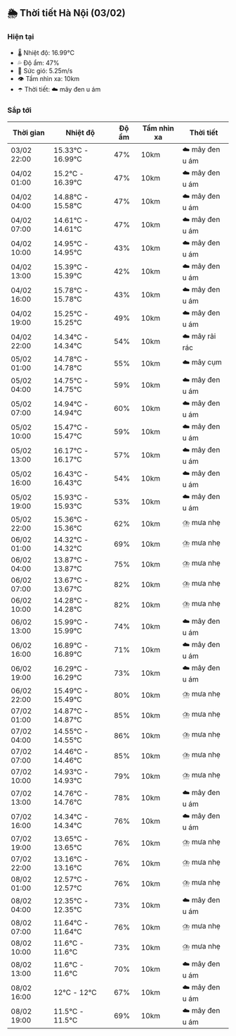 ## 🌦️ Thời tiết Hà Nội (03/02)

### Hiện tại

- 🌡️ Nhiệt độ: 16.99℃
- 💦 Độ ẩm: 47%
- 💨 Sức gió: 5.25m/s
- 👁️ Tầm nhìn xa: 10km
- ☂️ Thời tiết: ☁️ mây đen u ám

### Sắp tới

| Thời gian | Nhiệt độ | Độ ẩm | Tầm nhìn xa | Thời tiết |
| --- | --- | --- | --- | --- |
| 03/02 22:00 | 15.33℃ - 16.99℃ | 47% | 10km | ☁️ mây đen u ám |
| 04/02 01:00 | 15.2℃ - 16.39℃ | 47% | 10km | ☁️ mây đen u ám |
| 04/02 04:00 | 14.88℃ - 15.58℃ | 47% | 10km | ☁️ mây đen u ám |
| 04/02 07:00 | 14.61℃ - 14.61℃ | 47% | 10km | ☁️ mây đen u ám |
| 04/02 10:00 | 14.95℃ - 14.95℃ | 43% | 10km | ☁️ mây đen u ám |
| 04/02 13:00 | 15.39℃ - 15.39℃ | 42% | 10km | ☁️ mây đen u ám |
| 04/02 16:00 | 15.78℃ - 15.78℃ | 43% | 10km | ☁️ mây đen u ám |
| 04/02 19:00 | 15.25℃ - 15.25℃ | 49% | 10km | ☁️ mây đen u ám |
| 04/02 22:00 | 14.34℃ - 14.34℃ | 54% | 10km | ☁️ mây rải rác |
| 05/02 01:00 | 14.78℃ - 14.78℃ | 55% | 10km | ☁️ mây cụm |
| 05/02 04:00 | 14.75℃ - 14.75℃ | 59% | 10km | ☁️ mây đen u ám |
| 05/02 07:00 | 14.94℃ - 14.94℃ | 60% | 10km | ☁️ mây đen u ám |
| 05/02 10:00 | 15.47℃ - 15.47℃ | 59% | 10km | ☁️ mây đen u ám |
| 05/02 13:00 | 16.17℃ - 16.17℃ | 57% | 10km | ☁️ mây đen u ám |
| 05/02 16:00 | 16.43℃ - 16.43℃ | 54% | 10km | ☁️ mây đen u ám |
| 05/02 19:00 | 15.93℃ - 15.93℃ | 53% | 10km | ☁️ mây đen u ám |
| 05/02 22:00 | 15.36℃ - 15.36℃ | 62% | 10km | ⛈️ mưa nhẹ |
| 06/02 01:00 | 14.32℃ - 14.32℃ | 69% | 10km | ⛈️ mưa nhẹ |
| 06/02 04:00 | 13.87℃ - 13.87℃ | 75% | 10km | ⛈️ mưa nhẹ |
| 06/02 07:00 | 13.67℃ - 13.67℃ | 82% | 10km | ⛈️ mưa nhẹ |
| 06/02 10:00 | 14.28℃ - 14.28℃ | 82% | 10km | ⛈️ mưa nhẹ |
| 06/02 13:00 | 15.99℃ - 15.99℃ | 74% | 10km | ☁️ mây đen u ám |
| 06/02 16:00 | 16.89℃ - 16.89℃ | 71% | 10km | ☁️ mây đen u ám |
| 06/02 19:00 | 16.29℃ - 16.29℃ | 73% | 10km | ☁️ mây đen u ám |
| 06/02 22:00 | 15.49℃ - 15.49℃ | 80% | 10km | ⛈️ mưa nhẹ |
| 07/02 01:00 | 14.87℃ - 14.87℃ | 85% | 10km | ⛈️ mưa nhẹ |
| 07/02 04:00 | 14.55℃ - 14.55℃ | 86% | 10km | ⛈️ mưa nhẹ |
| 07/02 07:00 | 14.46℃ - 14.46℃ | 85% | 10km | ⛈️ mưa nhẹ |
| 07/02 10:00 | 14.93℃ - 14.93℃ | 79% | 10km | ⛈️ mưa nhẹ |
| 07/02 13:00 | 14.76℃ - 14.76℃ | 78% | 10km | ☁️ mây đen u ám |
| 07/02 16:00 | 14.34℃ - 14.34℃ | 76% | 10km | ☁️ mây đen u ám |
| 07/02 19:00 | 13.65℃ - 13.65℃ | 76% | 10km | ⛈️ mưa nhẹ |
| 07/02 22:00 | 13.16℃ - 13.16℃ | 76% | 10km | ⛈️ mưa nhẹ |
| 08/02 01:00 | 12.57℃ - 12.57℃ | 76% | 10km | ⛈️ mưa nhẹ |
| 08/02 04:00 | 12.35℃ - 12.35℃ | 73% | 10km | ☁️ mây đen u ám |
| 08/02 07:00 | 11.64℃ - 11.64℃ | 76% | 10km | ⛈️ mưa nhẹ |
| 08/02 10:00 | 11.6℃ - 11.6℃ | 73% | 10km | ⛈️ mưa nhẹ |
| 08/02 13:00 | 11.6℃ - 11.6℃ | 70% | 10km | ☁️ mây đen u ám |
| 08/02 16:00 | 12℃ - 12℃ | 67% | 10km | ☁️ mây đen u ám |
| 08/02 19:00 | 11.5℃ - 11.5℃ | 69% | 10km | ☁️ mây đen u ám |
